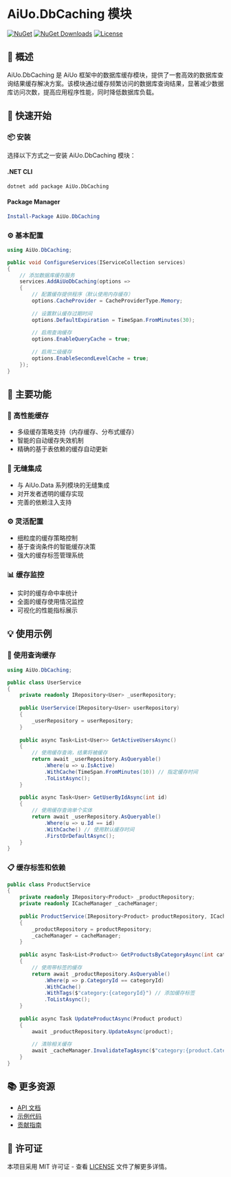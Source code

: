 # AiUo.DbCaching 模块

[![NuGet](https://img.shields.io/nuget/v/AiUo.DbCaching.svg)](https://www.nuget.org/packages/AiUo.DbCaching)
[![NuGet Downloads](https://img.shields.io/nuget/dt/AiUo.DbCaching.svg)](https://www.nuget.org/packages/AiUo.DbCaching)
[![License](https://img.shields.io/github/license/AiUo/AiUo.svg)](https://github.com/AiUo/AiUo/blob/main/LICENSE)

## 📖 概述

AiUo.DbCaching 是 AiUo 框架中的数据库缓存模块，提供了一套高效的数据库查询结果缓存解决方案。该模块通过缓存频繁访问的数据库查询结果，显著减少数据库访问次数，提高应用程序性能，同时降低数据库负载。

## 🚀 快速开始

### 📦 安装

选择以下方式之一安装 AiUo.DbCaching 模块：

#### .NET CLI

```bash
dotnet add package AiUo.DbCaching
```

#### Package Manager

```powershell
Install-Package AiUo.DbCaching
```

### ⚙️ 基本配置

```csharp
using AiUo.DbCaching;

public void ConfigureServices(IServiceCollection services)
{
    // 添加数据库缓存服务
    services.AddAiUoDbCaching(options =>
    {
        // 配置缓存提供程序（默认使用内存缓存）
        options.CacheProvider = CacheProviderType.Memory;
        
        // 设置默认缓存过期时间
        options.DefaultExpiration = TimeSpan.FromMinutes(30);
        
        // 启用查询缓存
        options.EnableQueryCache = true;
        
        // 启用二级缓存
        options.EnableSecondLevelCache = true;
    });
}
```

## 🎯 主要功能

### 🚀 高性能缓存
- 多级缓存策略支持（内存缓存、分布式缓存）
- 智能的自动缓存失效机制
- 精确的基于表依赖的缓存自动更新

### 🔌 无缝集成
- 与 AiUo.Data 系列模块的无缝集成
- 对开发者透明的缓存实现
- 完善的依赖注入支持

### ⚙️ 灵活配置
- 细粒度的缓存策略控制
- 基于查询条件的智能缓存决策
- 强大的缓存标签管理系统

### 📊 缓存监控
- 实时的缓存命中率统计
- 全面的缓存使用情况监控
- 可视化的性能指标展示

## 💡 使用示例

### 📝 使用查询缓存

```csharp
using AiUo.DbCaching;

public class UserService
{
    private readonly IRepository<User> _userRepository;
    
    public UserService(IRepository<User> userRepository)
    {
        _userRepository = userRepository;
    }
    
    public async Task<List<User>> GetActiveUsersAsync()
    {
        // 使用缓存查询，结果将被缓存
        return await _userRepository.AsQueryable()
            .Where(u => u.IsActive)
            .WithCache(TimeSpan.FromMinutes(10)) // 指定缓存时间
            .ToListAsync();
    }
    
    public async Task<User> GetUserByIdAsync(int id)
    {
        // 使用缓存查询单个实体
        return await _userRepository.AsQueryable()
            .Where(u => u.Id == id)
            .WithCache() // 使用默认缓存时间
            .FirstOrDefaultAsync();
    }
}
```

### 📋 缓存标签和依赖

```csharp
public class ProductService
{
    private readonly IRepository<Product> _productRepository;
    private readonly ICacheManager _cacheManager;
    
    public ProductService(IRepository<Product> productRepository, ICacheManager cacheManager)
    {
        _productRepository = productRepository;
        _cacheManager = cacheManager;
    }
    
    public async Task<List<Product>> GetProductsByCategoryAsync(int categoryId)
    {
        // 使用带标签的缓存
        return await _productRepository.AsQueryable()
            .Where(p => p.CategoryId == categoryId)
            .WithCache()
            .WithTags($"category:{categoryId}") // 添加缓存标签
            .ToListAsync();
    }
    
    public async Task UpdateProductAsync(Product product)
    {
        await _productRepository.UpdateAsync(product);
        
        // 清除相关缓存
        await _cacheManager.InvalidateTagAsync($"category:{product.CategoryId}");
    }
}
```

## 📚 更多资源

- [API 文档](https://docs.aiuo.com/api/dbcaching)
- [示例代码](https://github.com/AiUo/AiUo/tree/main/samples/DbCaching)
- [贡献指南](https://github.com/AiUo/AiUo/blob/main/CONTRIBUTING.md)

## 📄 许可证

本项目采用 MIT 许可证 - 查看 [LICENSE](https://github.com/AiUo/AiUo/blob/main/LICENSE) 文件了解更多详情。